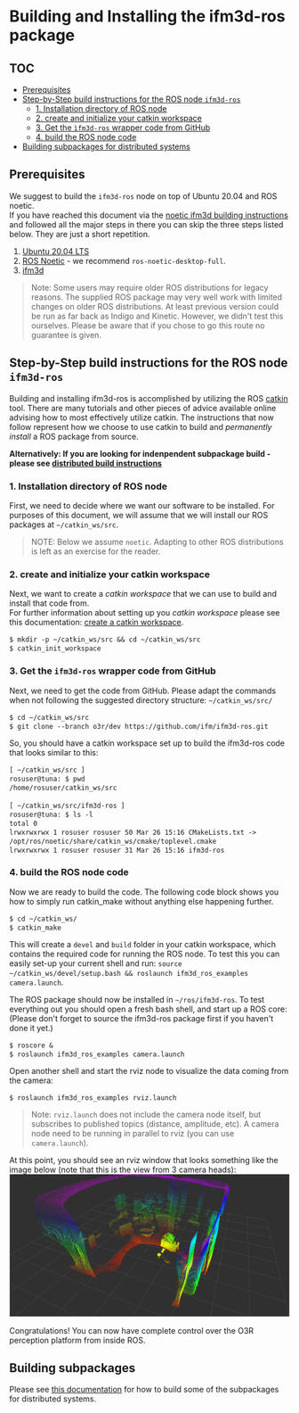 # Building and Installing the ifm3d-ros package

## TOC
* [Prerequisites](#prerequisites)
* [Step-by-Step build instructions for the ROS node `ifm3d-ros`](#step-by-step-build-instructions-for-the-ros-node--ifm3d-ros-)
  + [1. Installation directory of ROS node](#1-installation-directory-of-ros-node)
  + [2. create and initialize your catkin workspace](#2-create-and-initialize-your-catkin-workspace)
  + [3. Get the `ìfm3d-ros` wrapper code from GitHub](#3-get-the---fm3d-ros--wrapper-code-from-github)
  + [4. build the ROS node code](#4-build-the-ros-node-code)
* [Building subpackages for distributed systems](#building-subpackages)


## Prerequisites

We suggest to build the `ifm3d-ros` node on top of Ubuntu 20.04 and ROS noetic.   
If you have reached this document via the [noetic ifm3d building instructions](noetic.md) and followed all the major steps in there you can skip the three steps listed below. They are just a short repetition.
1. [Ubuntu 20.04 LTS](http://www.ubuntu.com)
2. [ROS Noetic](http://wiki.ros.org/noetic/Installation/) - we recommend `ros-noetic-desktop-full`.
3. [ifm3d](https://github.com/ifm/ifm3d/tree/o3r/dev)


> Note: Some users may require older ROS distributions for legacy reasons. The supplied ROS package may very well work with limited changes on older ROS distributions. At least previous version could be run as far back as Indigo and Kinetic. However, we didn't test this ourselves. Please be aware that if you chose to go this route no guarantee is given.

## Step-by-Step build instructions for the ROS node `ifm3d-ros`

Building and installing ifm3d-ros is accomplished by utilizing the ROS [catkin](http://wiki.ros.org/catkin) tool. There are many tutorials and other pieces of advice available online advising how to most effectively utilize catkin. The instructions that now follow represent how we choose to use catkin to build and _permanently install_ a ROS package from source.    
  
**Alternatively: If you are looking for indenpendent subpackage build  - please see [distributed build instructions](distributed_build.md)**

### 1. Installation directory of ROS node
First, we need to decide where we want our software to be installed. For purposes of this document, we will assume that we will install our ROS packages at `~/catkin_ws/src`.    

>NOTE: Below we assume `noetic`. Adapting to other ROS distributions is left as an exercise for the reader.

### 2. create and initialize your catkin workspace 
Next, we want to create a _catkin workspace_ that we can use to build and install that code from.  
For further information about setting up you _catkin workspace_ please see this documentation: [create a catkin workspace](http://wiki.ros.org/catkin/Tutorials/create_a_workspace).  
```
$ mkdir -p ~/catkin_ws/src && cd ~/catkin_ws/src
$ catkin_init_workspace
```

### 3. Get the `ifm3d-ros` wrapper code from GitHub
Next, we need to get the code from GitHub. Please adapt the commands when not following the suggested directory structure: `~/catkin_ws/src/`

```
$ cd ~/catkin_ws/src
$ git clone --branch o3r/dev https://github.com/ifm/ifm3d-ros.git
```

So, you should have a catkin workspace set up to build the ifm3d-ros code that looks similar to this:
```
[ ~/catkin_ws/src ]
rosuser@tuna: $ pwd
/home/rosuser/catkin_ws/src

[ ~/catkin_ws/src/ifm3d-ros ]
rosuser@tuna: $ ls -l
total 0
lrwxrwxrwx 1 rosuser rosuser 50 Mar 26 15:16 CMakeLists.txt -> /opt/ros/noetic/share/catkin_ws/cmake/toplevel.cmake
lrwxrwxrwx 1 rosuser rosuser 31 Mar 26 15:16 ifm3d-ros
```

### 4. build the ROS node code  
Now we are ready to build the code. The following code block shows you how to simply run catkin_make without anything else happening further. 
```
$ cd ~/catkin_ws/
$ catkin_make
```
This will create a `devel` and `build` folder in your catkin workspace, which contains the required code for running the ROS node. To test this you can easily set-up your current shell and run: `source ~/catkin_ws/devel/setup.bash && roslaunch ifm3d_ros_examples camera.launch`.  


The ROS package should now be installed in `~/ros/ifm3d-ros`. To test everything out you should open a fresh bash shell, and start up a ROS core:   
(Please don't forget to source the ifm3d-ros package first if you haven't done it yet.)    
```
$ roscore &
$ roslaunch ifm3d_ros_examples camera.launch
```

Open another shell and start the rviz node to visualize the data coming from the camera:
```
$ roslaunch ifm3d_ros_examples rviz.launch
```
> Note: `rviz.launch` does not include the camera node itself, but subscribes to published topics (distance, amplitude, etc). A camera node need to be running in parallel to rviz (you can use `camera.launch`).

At this point, you should see an rviz window that looks something like the image below (note that this is the view from 3 camera heads):
![rviz1](figures/O3R_merged_point_cloud.png)

Congratulations! You can now have complete control over the O3R perception platform from inside ROS.


## Building subpackages
Please see [this documentation](distributed_build.md) for how to build some of the subpackages for distributed systems.